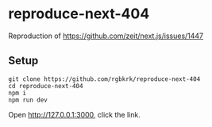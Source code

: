 # reproduce-next-404

Reproduction of https://github.com/zeit/next.js/issues/1447

## Setup

```
git clone https://github.com/rgbkrk/reproduce-next-404
cd reproduce-next-404
npm i
npm run dev
```

Open http://127.0.0.1:3000, click the link.
